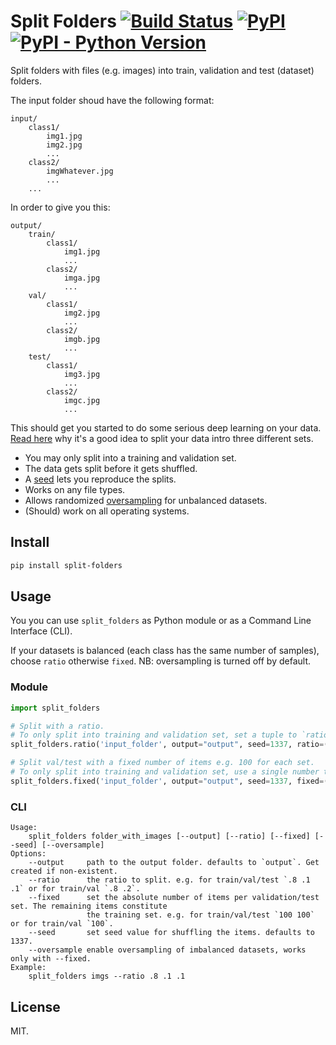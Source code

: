 # Split Folders [![Build Status](https://travis-ci.com/jfilter/split-folders.svg?branch=master)](https://travis-ci.com/jfilter/split-folders) [![PyPI](https://img.shields.io/pypi/v/split-folders.svg)](https://pypi.org/project/split-folders/) [![PyPI - Python Version](https://img.shields.io/pypi/pyversions/split-folders.svg)](https://pypi.org/project/split-folders/)

Split folders with files (e.g. images) into train, validation and test (dataset) folders.

The input folder shoud have the following format:

```
input/
    class1/
        img1.jpg
        img2.jpg
        ...
    class2/
        imgWhatever.jpg
        ...
    ...
```

In order to give you this:

```
output/
    train/
        class1/
            img1.jpg
            ...
        class2/
            imga.jpg
            ...
    val/
        class1/
            img2.jpg
            ...
        class2/
            imgb.jpg
            ...
    test/
        class1/
            img3.jpg
            ...
        class2/
            imgc.jpg
            ...
```

This should get you started to do some serious deep learning on your data. [Read here](https://stats.stackexchange.com/questions/19048/what-is-the-difference-between-test-set-and-validation-set) why it's a good idea to split your data intro three different sets.

-   You may only split into a training and validation set.
-   The data gets split before it gets shuffled.
-   A [seed](https://docs.python.org/3/library/random.html#random.seed) lets you reproduce the splits.
-   Works on any file types.
-   Allows randomized [oversampling](https://en.wikipedia.org/wiki/Oversampling_and_undersampling_in_data_analysis) for unbalanced datasets.
-   (Should) work on all operating systems.

## Install

```bash
pip install split-folders
```

## Usage

You you can use `split_folders` as Python module or as a Command Line Interface (CLI).

If your datasets is balanced (each class has the same number of samples), choose `ratio` otherwise `fixed`. NB: oversampling is turned off by default.

### Module

```python
import split_folders

# Split with a ratio.
# To only split into training and validation set, set a tuple to `ratio`, i.e, `(.8, .2)`.
split_folders.ratio('input_folder', output="output", seed=1337, ratio=(.8, .1, .1)) # default values

# Split val/test with a fixed number of items e.g. 100 for each set.
# To only split into training and validation set, use a single number to `fixed`, i.e., `10`.
split_folders.fixed('input_folder', output="output", seed=1337, fixed=(100, 100), oversample=False) # default values
```

### CLI

```
Usage:
    split_folders folder_with_images [--output] [--ratio] [--fixed] [--seed] [--oversample]
Options:
    --output     path to the output folder. defaults to `output`. Get created if non-existent.
    --ratio      the ratio to split. e.g. for train/val/test `.8 .1 .1` or for train/val `.8 .2`.
    --fixed      set the absolute number of items per validation/test set. The remaining items constitute
                 the training set. e.g. for train/val/test `100 100` or for train/val `100`.
    --seed       set seed value for shuffling the items. defaults to 1337.
    --oversample enable oversampling of imbalanced datasets, works only with --fixed.
Example:
    split_folders imgs --ratio .8 .1 .1
```

## License

MIT.
